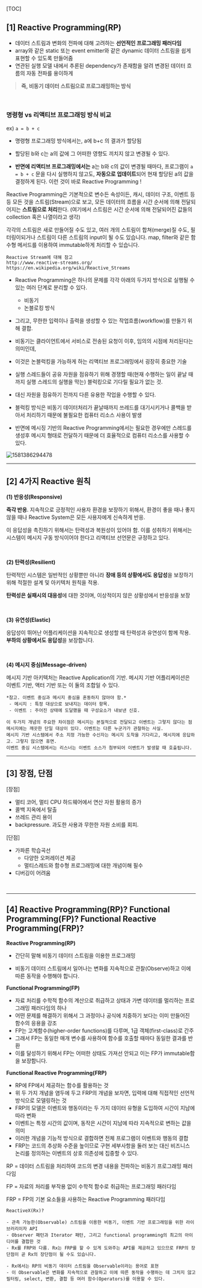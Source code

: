 [TOC]

## [1] Reactive Programming(RP)

- 데이터 스트림과 변화의 전파에 대해 고려하는 **선언적인 프로그래밍 패러다임**
- array와 같은 static 또는 event emitter와 같은 dynamic 데이터 스트림을 쉽게 표현할 수 있도록 만들어줌
- 연관된 실행 모델 내에서 추론된 dependency가 존재함을 알려 변경된 데이터 흐름의 자동 전파를 용이하게

>  **즉, 비동기 데이터 스트림으로 프로그래밍하는 방식**

<br>

### 명령형 vs 리액티브 프로그래밍 방식 비교

ex) `a = b + c`

- 명령형 프로그래밍 방식에서는, a에 b+c 의 결과가 할당됨

- 할당된 b와 c는 a의 값에 그 어떠한 영향도 끼치지 않고 변경될 수 있다. 
- **반면에 리액티브 프로그래밍에서는** a는 b와 c의 값이 변경될 때마다, 프로그램이 `a = b + c` 문을 다시 실행하지 않고도, **자동으로 업데이트**되어 현재 할당된 a의 값을 결정하게 된다. 이런 것이 바로 Reactive Programming ! 

Reactive Programming은 기본적으로 변수든 속성이든,  캐시, 데이터 구조, 이벤트 등등 모든 것을 스트림(Stream)으로 보고, 모든 데이터의 흐름을 시간 순서에 의해 전달되어지는 **스트림으로 처리**한다. (여기에서 스트림은 시간 순서에 의해 전달되어진 값들의 collection 혹은 나열이라고 생각) 

각각의 스트림은 새로 만들어질 수도 있고, 여러 개의 스트림이 합쳐(merge)질 수도, 필터링이되거나 스트림이 다른 스트림의 input이 될 수도 있습니다. map, filter와 같은 함수형 메서드를 이용하여 immutable하게 처리할 수 있습니다.

```
Reactive Stream에 대해 참고
http://www.reactive-streams.org/ 
https://en.wikipedia.org/wiki/Reactive_Streams
```



- Reactive Programming은 하나의 문제를 각각 아래의 두가지 방식으로 실행될 수 있는 여러 단계로 분리할 수 있다.
  - 비동기
  - 논블로킹 방식

- 그리고, 무한한 입력이나 출력을 생성할 수 있는 작업흐름(workflow)를 만들기 위해 결합.  

- 비동기는 클라이언트에서 서비스로 전송된 요청이 이후, 임의의 시점에 처리된다는 의미인데, 

- 이것은 논블럭킹을 가능하게 하는 리액티브 프로그래밍에서 굉장히 중요한 기술 

- 실행 스레드들이 공유 자원을 점유하기 위해 경쟁할 때(현재 수행하는 일이 끝날 때까지 실행 스레드의 실행을 막는) 블럭킹으로 기다릴 필요가 없는 것. 

- 대신 자원을 점유하기 전까지 다른 유용한 작업을 수행할 수 있다.
- 블럭킹 방식은 비동기 데이터처리가 끝날때까지 쓰레드를 대기시키거나 콜백을 받아서 처리하기 때문에 불필요한 컴퓨터 리소스 사용이 발생
- 반면에 메시징 기반의 Reactive Programming에서는 필요한 경우에만 스레드를 생성후 메시지 형태로 전달하기 때문에 더 효율적으로 컴퓨터 리소스를 사용할 수 있다.

![1581386294478](assets/1581386294478.png)



---

## [2] 4가지 Reactive 원칙

**(1) 반응성(Responsive)**

**즉각 반응**. 지속적으로 긍정적인 사용자 환경을 보장하기 위해서, 환경이 좋을 때나 좋지 않을 때나 Reactive System은 모든 사용자에게 신속하게 반응. 

이 응답성을 촉진하기 위해서는 탄력성과 복원성이 있어야 함. 이를 성취하기 위해서는 시스템이 메시지 구동 방식이어야 한다고 리액티브 선언문은 규정하고 있다.

<br>

**(2) 탄력성(Resilient)**

탄력적인 시스템은 일반적인 상황뿐만 아니라 **장애 등의 상황에서도 응답성**을 보장하기 위해 적절한 설계 및 아키텍처 원칙을 적용. 

**탄력성은 실패시의 대응성**에 대한 것이며, 이상적이지 않은 상황성에서 반응성을 보장

<br>

**(3) 유연성(Elastic)**

응답성이 뛰어난 어플리케이션을 지속적으로 생성할 때 탄력성과 유연성이 함께 작용. **부하의 상황에서도 응답성**을 보장합니다. 

 <br>

**(4) 메시지 중심(Message-driven)**

메시지 기반 아키텍처는 Reactive Application의 기반. 메시지 기반 어플리케이션은 이벤트 기반, 액터 기반 또는 이 둘의 조합일 수 있다.  

```
*참고. 이벤트 중심과 메시지 중심을 혼동하지 않아야 함.*
 - 메시지 : 특정 대상으로 보내지는 데이터 항목.
 - 이벤트 : 주어진 상태에 도달했을 때 구성요소가 내보낸 신호.

이 두가지 개념의 주요한 차이점은 메시지는 본질적으로 전달되고 이벤트는 그렇지 않다는 점
메시지에는 깨끗한 단일 대상이 있다. 이벤트는 다른 누군가가 관찰하는 사실. 
메시지 기반 시스템에서 주소 지정 가능한 수신자는 메시지 도착을 기다리고, 메시지에 응답하고. 그렇지 않으면 휴면. 
이벤트 중심 시스템에서는 리스너는 이벤트 소스가 첨부되어 이벤트가 발생할 때 호출됩니다.
```

---

## [3] 장점, 단점

[장점]

- 멀티 코어, 멀티 CPU 하드웨어에서 연산 자원 활용의 증가
- 콜백 지옥에서 탈출
- 쓰레드 관리 용이
- backpressure. 과도한 사용과 무한한 자원 소비를 회피.

 

[단점]

- 가파른 학습곡선
  - 다양한 오퍼레이션 제공
  - 멀티스레드와 함수형 프로그래밍에 대한 개념이해 필수
- 디버깅이 어려움

<br>

---

## [4] Reactive Programming(RP)? Functional Programming(FP)? Functional Reactive Programming(FRP)?

**Reactive Programming(RP)**

- 간단히 말해 비동기 데이터 스트림을 이용한 프로그래밍

- 비동기 데이터 스트림에서 일어나는 변화를 지속적으로 관찰(Observe)하고 이에 따른 동작을 수행해야 합니다. 

**Functional Programming(FP)**

- 자료 처리를 수학적 함수의 계산으로 취급하고 상태과 가변 데이터를 멀리하는 프로그래밍 패러다임의 하나
- 어떤 문제를 해결하기 위해서 그 과정이나 공식에 치중하기 보다는 이미 만들어진 함수의 응용을 강조
- FP는 고계함수(higher-order functions)를 다루며, 1급 객체(first-class)로 간주
- 그래서 FP는 동일한 매개 변수를 사용하여 함수를 호출할 때마다 동일한 결과를 반환
- 이를 달성하기 위해서 FP는 어떠한 상태도 가져선 안되고 이는 FP가 immutable함을 보장함니다. 

**Functional Reactive Programming(FRP)**

- RP에 FP에서 제공하는 함수를 활용하는 것
- 위 두 가지 개념을 염두에 두고 FRP의 개념을 보자면, 입력에 대해 직접적인 선언적 방식으로 모델링하는 것
- FRP의 모델은 이벤트와 행동이라는 두 가지 데이터 유형을 도입하여 시간이 지남에 따라 변화
- 이벤트는 특정 시간의 값이며, 동작은 시간이 지남에 따라 지속적으로 변하는 값을 의미
- 이러한 개념을 기능적 방식으로 결합하면 전체 프로그램이 이벤트와 행동의 결합
- FRP는 코드의 추상화 수준을 높이므로 구현 세부사항을 둘러 보는 대신 비즈니스 논리를 정의하는 이벤트의 상호 의존성에 집중할 수 있다. 



RP = 데이터 스트림을 처리하여 코드의 변경 내용을 전파하는 비동기 프로그래밍 패러다임

FP = 자료의 처리를 부작용 없이 수학적 함수로 취급하는 프로그래밍 패러다임

FRP = FP의 기본 요소들을 사용하는 Reactive Programming 패러다임

 

```
ReactiveX(Rx)?

- 관측 가능한(Observable) 스트림을 이용한 비동기, 이벤트 기반 프로그래밍을 위한 라이브러리이자 API
- Observer 패턴과 Iterator 패턴, 그리고 functional programming의 최고의 아이디어를 결합한 것
- Rx를 FRP와 다름. Rx는 FRP를 할 수 있게 도와주는 API를 제공하고 있으므로 FRP의 장단점이 곧 Rx의 장단점이 될 수도 있습니다.

- Rx에서는 RP의 비동기 데이터 스트림을 Observable이라는 용어로 표현
- 이 Observable은 변화를 지속적으로 관찰하고 이에 따른 동작을 수행하는 데 그치지 않고 필터링, select, 변환, 결합 등 여러 함수(Operators)를 이용할 수 있다.
```











































